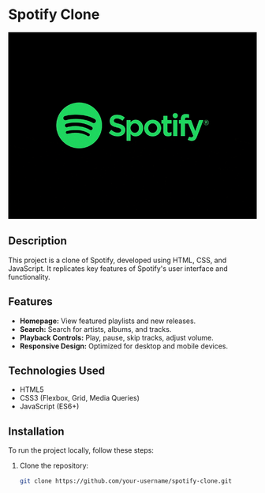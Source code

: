 # Spotify Clone

![Spotify Clone Demo](demo.gif)

## Description

This project is a clone of Spotify, developed using HTML, CSS, and JavaScript. It replicates key features of Spotify's user interface and functionality.

## Features

- **Homepage:** View featured playlists and new releases.
- **Search:** Search for artists, albums, and tracks.
- **Playback Controls:** Play, pause, skip tracks, adjust volume.
- **Responsive Design:** Optimized for desktop and mobile devices.

## Technologies Used

- HTML5
- CSS3 (Flexbox, Grid, Media Queries)
- JavaScript (ES6+)

## Installation

To run the project locally, follow these steps:

1. Clone the repository:

   ```bash
   git clone https://github.com/your-username/spotify-clone.git
